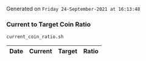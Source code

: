 Generated on `Friday 24-September-2021 at 16:13:48`

### Current to Target Coin Ratio
`current_coin_ratio.sh`

Date|Current|Target|Ratio
---|---|---|---

